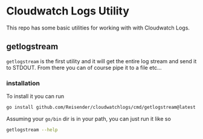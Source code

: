 # Cloudwatch Logs Utility

This repo has some basic utilities for working with with Cloudwatch Logs.

## getlogstream

`getlogstream` is the first utility and it will get the entire log stream and send it to STDOUT.
From there you can of course pipe it to a file etc...

### installation

To install it you can run

```bash
go install github.com/Reisender/cloudwatchlogs/cmd/getlogstream@latest
```

Assuming your `go/bin` dir is in your path, you can just run it like so

```bash
getlogstream --help
```
